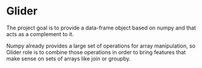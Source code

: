 
# Glider

The project goal is to provide a data-frame object based on numpy and
that acts as a complement to it.

Numpy already provides a large set of operations for array
manipulation, so Glider role is to combine those operations in order
to bring features that make sense on sets of arrays like join or
groupby.

